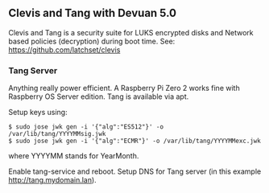 ## Clevis and Tang with Devuan 5.0

Clevis and Tang is a security suite for LUKS encrypted disks and Network based policies (decryption) during boot time.
See: https://github.com/latchset/clevis

### Tang Server
Anything really power efficient. A Raspberry Pi Zero 2 works fine with Raspberry OS Server edition.
Tang is available via apt.

Setup keys using:

    $ sudo jose jwk gen -i '{"alg":"ES512"}' -o /var/lib/tang/YYYYMMsig.jwk
    $ sudo jose jwk gen -i '{"alg":"ECMR"}' -o /var/lib/tang/YYYYMMexc.jwk

where YYYYMM stands for YearMonth.

Enable tang-service and reboot. Setup DNS for Tang server (in this example http://tang.mydomain.lan).

